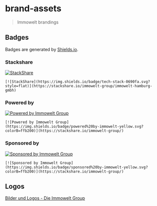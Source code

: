# brand-assets

> Immowelt brandings

## Badges

Badges are generated by [Shields.io](http://shields.io/).

### Stackshare

[![StackShare](https://img.shields.io/badge/tech-stack-0690fa.svg?style=flat)](https://stackshare.io/immowelt-group/immowelt-hamburg-gmbh)

```
[![StackShare](https://img.shields.io/badge/tech-stack-0690fa.svg?style=flat)](https://stackshare.io/immowelt-group/immowelt-hamburg-gmbh)
```

### Powered by

[![Powered by Immowelt Group](https://img.shields.io/badge/powered%20by-immowelt-yellow.svg?colorB=ffb200)](https://stackshare.io/immowelt-group/)

```
[![Powered by Immowelt Group](https://img.shields.io/badge/powered%20by-immowelt-yellow.svg?colorB=ffb200)](https://stackshare.io/immowelt-group/)
```

### Sponsored by

[![Sponsored by Immowelt Group](https://img.shields.io/badge/sponsored%20by-immowelt-yellow.svg?colorB=ffb200)](https://stackshare.io/immowelt-group/)

```
[![Sponsored by Immowelt Group](https://img.shields.io/badge/sponsored%20by-immowelt-yellow.svg?colorB=ffb200)](https://stackshare.io/immowelt-group/)
```

## Logos

[Bilder und Logos - Die Immowelt Group](https://www.immowelt-group.de/bilder-und-logos/)
